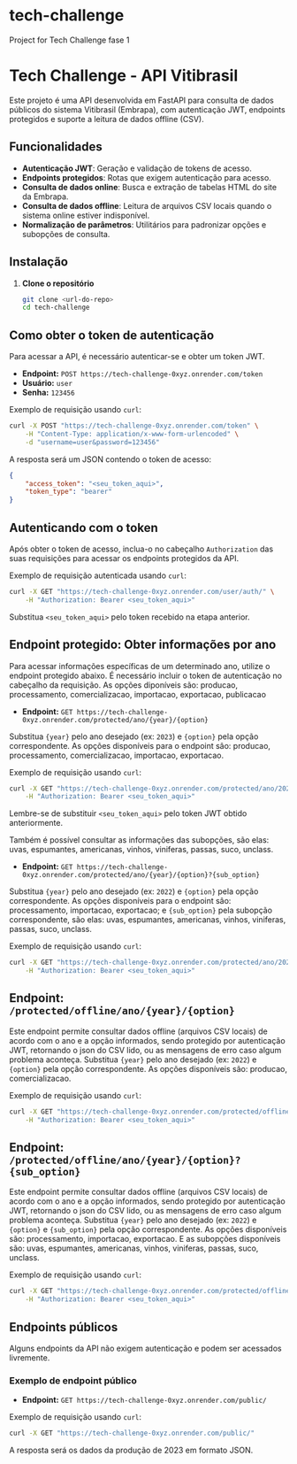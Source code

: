 # tech-challenge
Project for Tech Challenge fase 1

# Tech Challenge - API Vitibrasil

Este projeto é uma API desenvolvida em FastAPI para consulta de dados públicos do sistema Vitibrasil (Embrapa), com autenticação JWT, endpoints protegidos e suporte a leitura de dados offline (CSV).

## Funcionalidades

- **Autenticação JWT**: Geração e validação de tokens de acesso.
- **Endpoints protegidos**: Rotas que exigem autenticação para acesso.
- **Consulta de dados online**: Busca e extração de tabelas HTML do site da Embrapa.
- **Consulta de dados offline**: Leitura de arquivos CSV locais quando o sistema online estiver indisponível.
- **Normalização de parâmetros**: Utilitários para padronizar opções e subopções de consulta.

## Instalação

1. **Clone o repositório**
   ```bash
   git clone <url-do-repo>
   cd tech-challenge

## Como obter o token de autenticação

Para acessar a API, é necessário autenticar-se e obter um token JWT.

- **Endpoint:** `POST https://tech-challenge-0xyz.onrender.com/token`
- **Usuário:** `user`
- **Senha:** `123456`

Exemplo de requisição usando `curl`:

```bash
curl -X POST "https://tech-challenge-0xyz.onrender.com/token" \
    -H "Content-Type: application/x-www-form-urlencoded" \
    -d "username=user&password=123456"
```

A resposta será um JSON contendo o token de acesso:

```json
{
    "access_token": "<seu_token_aqui>",
    "token_type": "bearer"
}
```
## Autenticando com o token

Após obter o token de acesso, inclua-o no cabeçalho `Authorization` das suas requisições para acessar os endpoints protegidos da API.

Exemplo de requisição autenticada usando `curl`:

```bash
curl -X GET "https://tech-challenge-0xyz.onrender.com/user/auth/" \
    -H "Authorization: Bearer <seu_token_aqui>"
```

Substitua `<seu_token_aqui>` pelo token recebido na etapa anterior.
## Endpoint protegido: Obter informações por ano

Para acessar informações específicas de um determinado ano, utilize o endpoint protegido abaixo. É necessário incluir o token de autenticação no cabeçalho da requisição.
As opções diponíveis são: producao, processamento, comercializacao, importacao, exportacao, publicacao

- **Endpoint:** `GET https://tech-challenge-0xyz.onrender.com/protected/ano/{year}/{option}`

Substitua `{year}` pelo ano desejado (ex: `2023`) e `{option}` pela opção correspondente.
As opções disponíveis para o endpoint sâo: producao, processamento, comercializacao, importacao, exportacao.

Exemplo de requisição usando `curl`:

```bash
curl -X GET "https://tech-challenge-0xyz.onrender.com/protected/ano/2023/producao" \
    -H "Authorization: Bearer <seu_token_aqui>"
```

Lembre-se de substituir `<seu_token_aqui>` pelo token JWT obtido anteriormente.

Também é possível consultar as informações das subopções, são elas: uvas, espumantes, americanas, vinhos, viniferas, passas, suco, unclass.

- **Endpoint:** `GET https://tech-challenge-0xyz.onrender.com/protected/ano/{year}/{option}?{sub_option}`

Substitua `{year}` pelo ano desejado (ex: `2022`) e `{option}` pela opção correspondente.
As opções disponíveis para o endpoint sâo: processamento, importacao, exportacao; e `{sub_option}` pela subopção correspondente, são elas: uvas, espumantes, americanas, vinhos, viniferas, passas, suco, unclass. 

Exemplo de requisição usando `curl`:

```bash
curl -X GET "https://tech-challenge-0xyz.onrender.com/protected/ano/2022/exportacao?sub_option=uvas" \
    -H "Authorization: Bearer <seu_token_aqui>"
```

## Endpoint: `/protected/offline/ano/{year}/{option}`

Este endpoint permite consultar dados offline (arquivos CSV locais) de acordo com o ano e a opção informados, sendo protegido por autenticação JWT, retornando o json do CSV lido, ou as mensagens de erro caso algum problema aconteça. Substitua `{year}` pelo ano desejado (ex: `2022`) e `{option}` pela opção correspondente. As opções disponíveis são: producao, comercializacao.

Exemplo de requisição usando `curl`:

```bash
curl -X GET "https://tech-challenge-0xyz.onrender.com/protected/offline/ano/2022/producao" \
    -H "Authorization: Bearer <seu_token_aqui>"
```

## Endpoint: `/protected/offline/ano/{year}/{option}?{sub_option}`

Este endpoint permite consultar dados offline (arquivos CSV locais) de acordo com o ano e a opção informados, sendo protegido por autenticação JWT, retornando o json do CSV lido, ou as mensagens de erro caso algum problema aconteça. Substitua `{year}` pelo ano desejado (ex: `2022`) e `{option}` e `{sub_option}` pela opção correspondente. As opções disponíveis são: processamento,  importacao, exportacao. E as subopções disponíveis são: uvas, espumantes, americanas, vinhos, viniferas, passas, suco, unclass.

Exemplo de requisição usando `curl`:

```bash
curl -X GET "https://tech-challenge-0xyz.onrender.com/protected/offline/ano/2022/exportacao?sub_option=suco" \
    -H "Authorization: Bearer <seu_token_aqui>"
```

## Endpoints públicos

Alguns endpoints da API não exigem autenticação e podem ser acessados livremente.

### Exemplo de endpoint público

- **Endpoint:** `GET https://tech-challenge-0xyz.onrender.com/public/`

Exemplo de requisição usando `curl`:

```bash
curl -X GET "https://tech-challenge-0xyz.onrender.com/public/"
```

A resposta será os dados da produção de 2023 em formato JSON.

